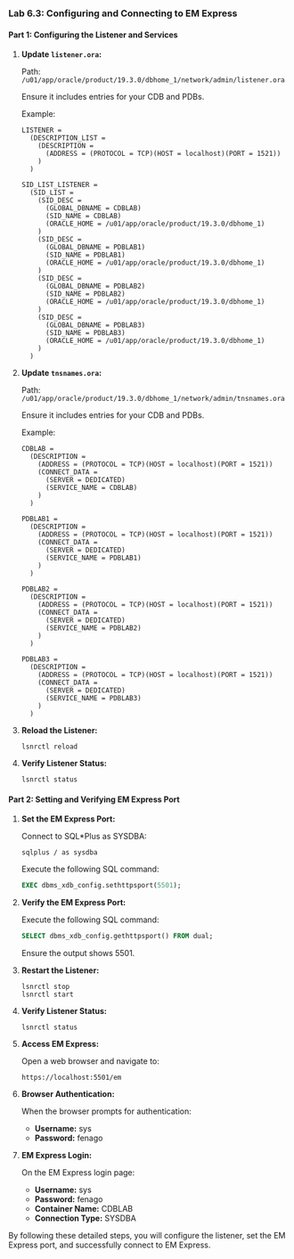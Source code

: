 ### Lab 6.3: Configuring and Connecting to EM Express

#### Part 1: Configuring the Listener and Services

1. **Update `listener.ora`:**

    Path: `/u01/app/oracle/product/19.3.0/dbhome_1/network/admin/listener.ora`

    Ensure it includes entries for your CDB and PDBs.

    Example:
    ```plaintext
    LISTENER =
      (DESCRIPTION_LIST =
        (DESCRIPTION =
          (ADDRESS = (PROTOCOL = TCP)(HOST = localhost)(PORT = 1521))
        )
      )

    SID_LIST_LISTENER =
      (SID_LIST =
        (SID_DESC =
          (GLOBAL_DBNAME = CDBLAB)
          (SID_NAME = CDBLAB)
          (ORACLE_HOME = /u01/app/oracle/product/19.3.0/dbhome_1)
        )
        (SID_DESC =
          (GLOBAL_DBNAME = PDBLAB1)
          (SID_NAME = PDBLAB1)
          (ORACLE_HOME = /u01/app/oracle/product/19.3.0/dbhome_1)
        )
        (SID_DESC =
          (GLOBAL_DBNAME = PDBLAB2)
          (SID_NAME = PDBLAB2)
          (ORACLE_HOME = /u01/app/oracle/product/19.3.0/dbhome_1)
        )
        (SID_DESC =
          (GLOBAL_DBNAME = PDBLAB3)
          (SID_NAME = PDBLAB3)
          (ORACLE_HOME = /u01/app/oracle/product/19.3.0/dbhome_1)
        )
      )
    ```

2. **Update `tnsnames.ora`:**

    Path: `/u01/app/oracle/product/19.3.0/dbhome_1/network/admin/tnsnames.ora`

    Ensure it includes entries for your CDB and PDBs.

    Example:
    ```plaintext
    CDBLAB =
      (DESCRIPTION =
        (ADDRESS = (PROTOCOL = TCP)(HOST = localhost)(PORT = 1521))
        (CONNECT_DATA =
          (SERVER = DEDICATED)
          (SERVICE_NAME = CDBLAB)
        )
      )

    PDBLAB1 =
      (DESCRIPTION =
        (ADDRESS = (PROTOCOL = TCP)(HOST = localhost)(PORT = 1521))
        (CONNECT_DATA =
          (SERVER = DEDICATED)
          (SERVICE_NAME = PDBLAB1)
        )
      )

    PDBLAB2 =
      (DESCRIPTION =
        (ADDRESS = (PROTOCOL = TCP)(HOST = localhost)(PORT = 1521))
        (CONNECT_DATA =
          (SERVER = DEDICATED)
          (SERVICE_NAME = PDBLAB2)
        )
      )

    PDBLAB3 =
      (DESCRIPTION =
        (ADDRESS = (PROTOCOL = TCP)(HOST = localhost)(PORT = 1521))
        (CONNECT_DATA =
          (SERVER = DEDICATED)
          (SERVICE_NAME = PDBLAB3)
        )
      )
    ```

3. **Reload the Listener:**

    ```shell
    lsnrctl reload
    ```

4. **Verify Listener Status:**

    ```shell
    lsnrctl status
    ```

#### Part 2: Setting and Verifying EM Express Port

1. **Set the EM Express Port:**

    Connect to SQL*Plus as SYSDBA:
    ```shell
    sqlplus / as sysdba
    ```

    Execute the following SQL command:
    ```sql
    EXEC dbms_xdb_config.sethttpsport(5501);
    ```

2. **Verify the EM Express Port:**

    Execute the following SQL command:
    ```sql
    SELECT dbms_xdb_config.gethttpsport() FROM dual;
    ```
    Ensure the output shows 5501.

3. **Restart the Listener:**

    ```shell
    lsnrctl stop
    lsnrctl start
    ```

4. **Verify Listener Status:**

    ```shell
    lsnrctl status
    ```

5. **Access EM Express:**

    Open a web browser and navigate to:
    ```url
    https://localhost:5501/em
    ```

6. **Browser Authentication:**

    When the browser prompts for authentication:
    - **Username:** sys
    - **Password:** fenago

7. **EM Express Login:**

    On the EM Express login page:
    - **Username:** sys
    - **Password:** fenago
    - **Container Name:** CDBLAB
    - **Connection Type:** SYSDBA

By following these detailed steps, you will configure the listener, set the EM Express port, and successfully connect to EM Express.

